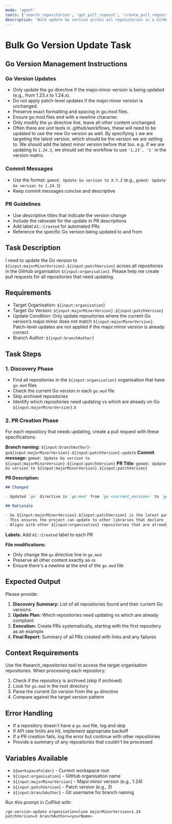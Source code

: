 ```yaml
---
mode: 'agent'
tools: ['search_repositories', 'get_pull_request', 'create_pull_request', 'update_pull_request', 'create_or_update_file', 'Codebase']
description: 'Bulk update Go version across all repositories in a GitHub organisation'
---
```


# Bulk Go Version Update Task

## Go Version Management Instructions

### Go Version Updates

- Only update the go directive if the major.minor version is being updated (e.g., from 1.23.x to 1.24.x).
- Do not apply patch-level updates if the major.minor version is unchanged.
- Preserve exact formatting and spacing in go.mod files.
- Ensure go.mod files end with a newline character.
- Only modify the `go` directive line, leave all other content unchanged.
- Often there are unit tests in .github/workflows, these will need to be updated to use the new Go version as well. By specifying `1` we are targeting the latest version, which should be the version we are setting to. We should add the latest minor version before that too. e.g. if we are updating to `1.24.3`, we should set the workflow to use `'1.23', '1'` in the version matrix.

### Commit Messages

- Use the format: `gomod: Update Go version to X.Y.Z` (e.g., `gomod: Update Go version to 1.24.3`)
- Keep commit messages concise and descriptive

### PR Guidelines

- Use descriptive titles that indicate the version change
- Include the rationale for the update in PR descriptions
- Add label `AI::Created` for automated PRs
- Reference the specific Go version being updated to and from

## Task Description

I need to update the Go version to `${input:majorMinorVersion}.${input:patchVersion}` across all repositories in the GitHub organisation `${input:organisation}`. Please help me create pull requests for all repositories that need updating.

## Requirements

- Target Organisation: `${input:organisation}`
- Target Go Version: `${input:majorMinorVersion}.${input:patchVersion}`
- Update Condition: Only update repositories where the current Go version’s major.minor does not match `${input:majorMinorVersion}`. Patch-level updates are not applied if the major.minor version is already correct.
- Branch Author: `${input:branchAuthor}`

## Task Steps

### 1. Discovery Phase

- Find all repositories in the `${input:organisation}` organisation that have `go.mod` files
- Check the current Go version in each `go.mod` file
- Skip archived repositories
- Identify which repositories need updating vs which are already on Go `${input:majorMinorVersion}`.x

### 2. PR Creation Phase

For each repository that needs updating, create a pull request with these specifications:

**Branch naming:** `${input:branchAuthor}-go${input:majorMinorVersion}-${input:patchVersion}-update`
**Commit message:** `gomod: Update Go version to ${input:majorMinorVersion}.${input:patchVersion}`
**PR Title:** `gomod: Update Go version to ${input:majorMinorVersion}.${input:patchVersion}`

**PR Description:**

```markdown
## Changed

- Updated `go` directive in `go.mod` from `go <current_version>` to `go ${input:majorMinorVersion}.${input:patchVersion}`

## Rationale

- Go ${input:majorMinorVersion}.${input:patchVersion} is the latest patch release of Go ${input:majorMinorVersion}
- This ensures the project can update to other libraries that declare _their_ minimum version as ${input:majorMinorVersion}
- Aligns with other ${input:organisation} repositories that are already using Go ${input:majorMinorVersion}.x
```

**Labels:** Add `AI::Created` label to each PR

**File modifications:**

- Only change the `go` directive line in `go.mod`
- Preserve all other content exactly as-is
- Ensure there's a newline at the end of the `go.mod` file

## Expected Output

Please provide:

1. **Discovery Summary:** List of all repositories found and their current Go versions
2. **Update Plan:** Which repositories need updating vs which are already compliant
3. **Execution:** Create PRs systematically, starting with the first repository as an example
4. **Final Report:** Summary of all PRs created with links and any failures

## Context Requirements

Use the #search_repositories tool to access the target organisation repositories. When processing each repository:

1. Check if the repository is archived (skip if archived)
2. Look for `go.mod` in the root directory
3. Parse the current Go version from the `go` directive
4. Compare against the target version pattern

## Error Handling

- If a repository doesn't have a `go.mod` file, log and skip
- If API rate limits are hit, implement appropriate backoff
- If a PR creation fails, log the error but continue with other repositories
- Provide a summary of any repositories that couldn't be processed

## Variables Available

- `${workspaceFolder}` - Current workspace root
- `${input:organisation}` - GitHub organisation name
- `${input:majorMinorVersion}` - Major.minor version (e.g., 1.24)
- `${input:patchVersion}` - Patch version (e.g., 3)
- `${input:branchAuthor}` - Git username for branch naming

Run this prompt in CoPilot with:

```shell
/go-version-update organisation=luno majorMinorVersion=1.24 patchVersion=3 branchAuthor=<yourName>
```
